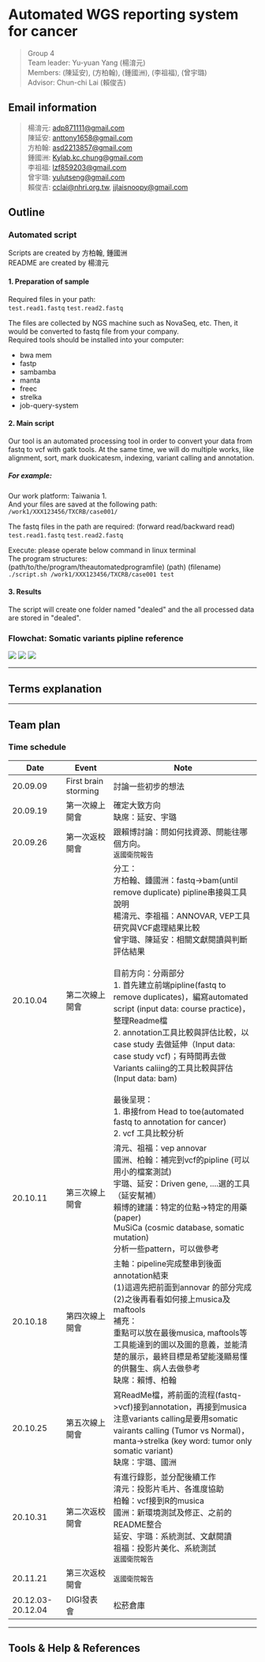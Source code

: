 # Automated WGS reporting system for cancer
> Group 4  
> Team leader: Yu-yuan Yang (楊淯元)  
> Members: (陳延安), (方柏翰), (鍾國洲), (李祖福), (曾宇璐)  
> Advisor: Chun-chi Lai (賴俊吉)  
## Email information
> 楊淯元: adp871111@gmail.com  
> 陳延安: anttony1658@gmail.com  
> 方柏翰: asd2213857@gmail.com  
> 鍾國洲: Kylab.kc.chung@gmail.com  
> 李祖福: lzf859203@gmail.com  
> 曾宇璐: yulutseng@gmail.com  
> 賴俊吉: cclai@nhri.org.tw, jjlaisnoopy@gmail.com  
## Outline
### Automated script 
Scripts are created by 方柏翰, 鍾國洲  
README are created by 楊淯元  
#### 1. Preparation of sample  
Required files in your path:  
`test.read1.fastq` `test.read2.fastq`  
  
The files are collected by NGS machine such as NovaSeq, etc. Then, it would be converted to fastq file from your company.  
Required tools should be installed into your computer:  
* bwa mem  
* fastp  
* sambamba
* manta
* freec
* strelka
* job-query-system


#### 2. Main script  
Our tool is an automated processing tool in order to convert your data from fastq to vcf with gatk tools. At the same time, we will do multiple works, like alignment, sort, mark duokicatesm, indexing, variant calling and annotation.  


##### For example:  
Our work platform: Taiwania 1.  
And your files are saved at the following path:  
`/work1/XXX123456/TXCRB/case001/`  

The fastq files in the path are required: (forward read/backward read)  
`test.read1.fastq` `test.read2.fastq`  

Execute: please operate below command in linux terminal  
The program structures:  
(path/to/the/program/theautomatedprogramfile) (path) (filename)  
`./script.sh /work1/XXX123456/TXCRB/case001 test`  


#### 3. Results  
The script will create one folder named "dealed" and the all processed data are stored in "dealed".  




### Flowchat: Somatic variants pipline reference
![](https://i.imgur.com/IRWvbBq.png)
![](https://i.imgur.com/FhiXADT.png)
![](https://i.imgur.com/WRSy053.png)

---

## Terms explanation

---
## Team plan
### Time schedule

| Date              | Event                | Note                                                                                                                                                                                                                                                                                                                                                                                                                                                                                                                                                                                                             |
| ----------------- | -------------------- | ---------------------------------------------------------------------------------------------------------------------------------------------------------------------------------------------------------------------------------------------------------------------------------------------------------------------------------------------------------------------------------------------------------------------------------------------------------------------------------------------------------------------------------------------------------------------------------------------------------------- |
| 20.09.09          | First brain storming | 討論一些初步的想法                                                                                                                                                                                                                                                                                                                                                                                                                                                                                                                                                                                               |
| 20.09.19          | 第一次線上開會       | 確定大致方向<br>缺席：延安、宇璐                                                                                                                                                                                                                                                                                                                                                                                                                                                                                                                                                                                 |
| 20.09.26          | 第一次返校開會       | 跟賴博討論：問如何找資源、問能往哪個方向。<br>`返國衛院報告`                                                                                                                                                                                                                                                                                                                                                                                                                                                                                                                                                      |
| 20.10.04          | 第二次線上開會       | 分工：<br>方柏翰、鍾國洲：fastq->bam(until remove duplicate) pipline串接與工具說明<br>楊淯元、李祖福：ANNOVAR, VEP工具研究與VCF處理結果比較<br>曾宇璐、陳延安：相關文獻閱讀與判斷評估結果<br><br>目前方向：分兩部分<br>1. 首先建立前端pipline(fastq to remove duplicates)，編寫automated script (input data: course practice)，整理Readme檔<br>2. annotation工具比較與評估比較，以case study 去做延伸（Input data: case study vcf)；有時間再去做Variants caliing的工具比較與評估 (Input data: bam)<br><br>最後呈現：<br>1. 串接from Head to toe(automated fastq to annotation for cancer)<br>2. vcf 工具比較分析 |
| 20.10.11          | 第三次線上開會       | 淯元、祖福：vep annovar<br>國洲、柏翰：補完到vcf的pipline (可以用小的檔案測試)<br>宇璐、延安：Driven gene, ....選的工具（延安幫補）<br>賴博的建議：特定的位點->特定的用藥(paper)<br>MuSiCa (cosmic database, somatic mutation)<br>分析一些pattern，可以做參考                                                                                                                                                                                                                                                                                                                                                    |
| 20.10.18          | 第四次線上開會       | 主軸：pipeline完成整串到後面annotation結束<br>(1)這週先把前面到annovar 的部分完成<br>(2)之後再看看如何接上musica及maftools <br>補充：<br>重點可以放在最後musica, maftools等工具能達到的圖以及圖的意義，並能清楚的展示，最終目標是希望能淺顯易懂的供醫生、病人去做參考<br>缺席：賴博、柏翰                                                                                                                                                                                                                                                                                                                        |
| 20.10.25          | 第五次線上開會       | 寫ReadMe檔，將前面的流程(fastq->vcf)接到annotation，再接到musica<br>注意variants calling是要用somatic vairants calling (Tumor vs Normal)，manta->strelka (key word: tumor only somatic variant)<br>缺席：宇璐、國洲                                                                                                                                                                                                                                                                                                                                                                                                                                                                                                                                                                                                                 |
| 20.10.31          | 第二次返校開會       | 有進行錄影，並分配後續工作<br>淯元：投影片毛片、各進度協助<br>柏翰：vcf接到R的musica<br>國洲：新環境測試及修正、之前的README整合<br>延安、宇璐：系統測試、文獻閱讀<br>祖福：投影片美化、系統測試<br>`返國衛院報告`                                                                                                                                                                                                                                                                                                                                                                                                                                                                                                                                                                                                    |
| 20.11.21          | 第三次返校開會       | `返國衛院報告`                                                                                                                                                                                                                                                                                                                                                                                                                                                                                                                                                                                                     |
| 20.12.03-20.12.04 | DIGI發表會           | 松菸倉庫                                                                                                                                                                                                                                                                                                                                                                                                                                                                                                                                                                                                         |

---
## Tools & Help & References
